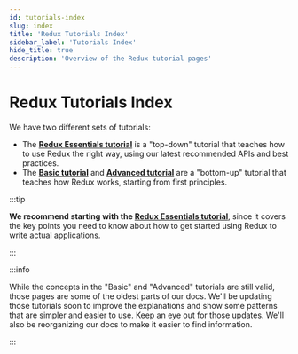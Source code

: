 ```yaml
---
id: tutorials-index
slug: index
title: 'Redux Tutorials Index'
sidebar_label: 'Tutorials Index'
hide_title: true
description: 'Overview of the Redux tutorial pages'
---
```


# Redux Tutorials Index

We have two different sets of tutorials:

- The [**Redux Essentials tutorial**](./essentials/part-1-overview-concepts) is a "top-down" tutorial that teaches how to use Redux the right way, using our latest recommended APIs and best practices.
- The [**Basic tutorial**](../basics/README.md) and [**Advanced tutorial**](../advanced/README.md) are a "bottom-up" tutorial that teaches how Redux works, starting from first principles.

:::tip

**We recommend starting with the [Redux Essentials tutorial](./essentials/part-1-overview-concepts)**, since it covers the key points you need to know about how to get started using Redux to write actual applications.

:::

:::info

While the concepts in the "Basic" and "Advanced" tutorials are still valid, those pages are some of the oldest parts of our docs. We'll be updating those tutorials soon to improve the explanations and show some patterns that are simpler and easier to use. Keep an eye out for those updates. We'll also be reorganizing our docs to make it easier to find information.

:::
